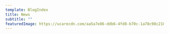 ```yaml
---
template: BlogIndex
title: News
subtitle: ""
featuredImage: https://ucarecdn.com/aa5a7e86-ddb6-4fd8-b70c-1a78c98c2101/
---
```

